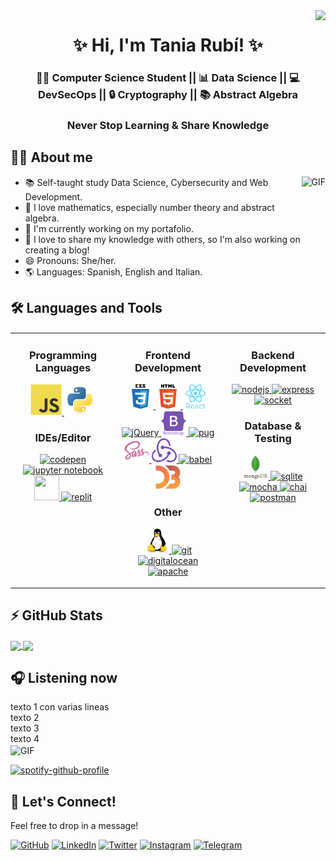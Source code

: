 <link href="style.css" rel="stylesheet">

<!--
  Visitors
-->
<img align="right" src="https://visitor-badge.glitch.me/badge?page_id=taniarubi" />

<!--
  My presentation
-->
<h1 align="center">✨ Hi, I'm Tania Rubí! ✨ </h1>
<h3 align="center">👩‍🎓  Computer Science Student || 📊 Data Science || 💻 DevSecOps || 🔒 Cryptography || 📚 Abstract Algebra </h3>
<h3 align="center">Never Stop Learning & Share Knowledge </h3>

## 🙋‍♀️ About me

<img align="right" alt="GIF" height="250" src="https://cdn.hashnode.com/res/hashnode/image/upload/v1595331045788/7DTc5AKaw.gif?auto=format,compress&gif-q=60" />

* 📚 Self-taught study Data Science, Cybersecurity and Web Development.
* 💚 I love mathematics, especially number theory and abstract algebra.
* 📌 I'm currently working on my portafolio. 
* 🙌 I love to share my knowledge with others, so I'm also working on creating a blog!
* 😄 Pronouns: She/her.
* 🌎 Languages: Spanish, English and Italian.

<!--
   Languages and Tools
-->
## 🛠️ Languages and Tools

<table><tr><td valign="top" width="33%">
<h3 align="center">Programming Languages</h3>
<p align="center"><a href="https://developer.mozilla.org/en-US/docs/Web/JavaScript" > <img src="https://raw.githubusercontent.com/devicons/devicon/master/icons/javascript/javascript-original.svg" alt="javascript" width="50" height="50"/> </a> <a href="https://www.python.org" > <img src="https://raw.githubusercontent.com/devicons/devicon/master/icons/python/python-original.svg" alt="python" width="50" height="50"/> </a> </p>
  
<h3 align="center">IDEs/Editor</h3>
<p align="center"> <a href="https://codepen.io/" > <img src="https://www.vectorlogo.zone/logos/codepen/codepen-tile.svg" alt="codepen" width="40" height="40"/> </a> <a href="https://jupyter.org/" > <img src="https://upload.wikimedia.org/wikipedia/commons/thumb/3/38/Jupyter_logo.svg/1767px-Jupyter_logo.svg.png" alt="jupyter notebook" width="40" height="40"/> <a href="https://code.visualstudio.com/" > <img src="https://i.ibb.co/vBw3R3Q/Visual-Studio-Code.png" width="40" height="40"/> </a> <a href="https://replit.com/" > <img src="https://upload.wikimedia.org/wikipedia/commons/b/b2/Repl.it_logo.svg" alt="replit" width="40" height="40"/> </a> </p>
  
</td><td valign="top" width="33%">
<h3 align="center">Frontend Development</h3>
<p align="center"> <a href="https://www.w3schools.com/css/" > <img src="https://raw.githubusercontent.com/devicons/devicon/master/icons/css3/css3-original-wordmark.svg" alt="css3" width="40" height="40"/> </a> <a href="https://www.w3.org/html/" > <img src="https://raw.githubusercontent.com/devicons/devicon/master/icons/html5/html5-original-wordmark.svg" alt="html5" width="40" height="40"/> </a> <a href="https://reactjs.org/" > <img src="https://raw.githubusercontent.com/devicons/devicon/master/icons/react/react-original-wordmark.svg" alt="react" width="40" height="40"/> <a href="https://jquery.com/" > <img src="https://profilinator.rishav.dev/skills-assets/jquery.png" alt="jQuery" width="40" height="40"/> </a> <a href="https://getbootstrap.com" > <img src="https://raw.githubusercontent.com/devicons/devicon/master/icons/bootstrap/bootstrap-plain-wordmark.svg" alt="bootstrap" width="40" height="40"/> </a> <a href="https://pugjs.org" > <img src="https://cdn.worldvectorlogo.com/logos/pug.svg" alt="pug" width="40" height="40"/> </a> <a href="https://sass-lang.com" > <img src="https://raw.githubusercontent.com/devicons/devicon/master/icons/sass/sass-original.svg" alt="sass" width="40" height="40"/> </a> <a href="https://redux.js.org" > <img src="https://raw.githubusercontent.com/devicons/devicon/master/icons/redux/redux-original.svg" alt="redux" width="40" height="40"/> </a> <a href="https://babeljs.io/" > <img src="https://upload.wikimedia.org/wikipedia/commons/thumb/0/02/Babel_Logo.svg/1280px-Babel_Logo.svg.png" alt="babel" width="40" height="40"/> </a> <a href="https://d3js.org/" > <img src="https://raw.githubusercontent.com/devicons/devicon/master/icons/d3js/d3js-original.svg" alt="d3js" width="40" height="40"/> </a> </p>
  
<h3 align="center">Other</h3>
<p align="center"> <a href="https://www.linux.org/" target="_blank"> <img src="https://raw.githubusercontent.com/devicons/devicon/master/icons/linux/linux-original.svg" alt="linux" width="40" height="40"/> </a> <a href="https://git-scm.com/" > <img src="https://www.vectorlogo.zone/logos/git-scm/git-scm-icon.svg" alt="git" width="40" height="40"/> </a> <a href="https://www.digitalocean.com/" > <img src="https://www.vectorlogo.zone/logos/digitalocean/digitalocean-official.svg" alt="digitalocean" width="40" height="40"/> </a> <a href="https://www.apache.org/" > <img src="https://www.vectorlogo.zone/logos/apache/apache-icon.svg" alt="apache" width="40" height="40"/> </a> </p>

</td><td valign="top" width="33%">
<h3 align="center">Backend Development</h3>
<p align="center"> <a href="https://nodejs.org" > <img src="https://www.vectorlogo.zone/logos/nodejs/nodejs-icon.svg" alt="nodejs" width="40" height="40"/> </a> <a href="https://expressjs.com" > <img src="https://avatars.githubusercontent.com/u/5658226?s=200&v=4" alt="express" width="40" height="40"/> </a> <a href="https://socket.io/" > <img src="https://upload.wikimedia.org/wikipedia/commons/thumb/9/96/Socket-io.svg/330px-Socket-io.svg.png" alt="socket" width="40" height="40"/> </a> </p>

<h3 align="center">Database & Testing</h3>
<p align="center"> <a href="https://www.mongodb.com/" > <img src="https://raw.githubusercontent.com/devicons/devicon/master/icons/mongodb/mongodb-original-wordmark.svg" alt="mongodb" width="40" height="40"/> </a> <a href="https://www.sqlite.org/" > <img src="https://www.vectorlogo.zone/logos/sqlite/sqlite-icon.svg" alt="sqlite" width="40" height="40"/> </a> <a href="https://mochajs.org" > <img src="https://www.vectorlogo.zone/logos/mochajs/mochajs-icon.svg" alt="mocha" width="40" height="40"/> </a> <a href="https://www.chaijs.com/" > <img src="https://profilinator.rishav.dev/skills-assets/chai.png" alt="chai" width="40" height="40"/> </a> <a href="https://postman.com" > <img src="https://www.vectorlogo.zone/logos/getpostman/getpostman-icon.svg" alt="postman" width="40" height="40"/> </a> </p>
  
</td></tr></table>

<!--
  Github stats
-->
## ⚡ GitHub Stats
<a href="https://github.com/anuraghazra/github-readme-stats">
  <img align="center" src="https://github-readme-stats.vercel.app/api?username=taniarubi&show_icons=true&theme=midnight-purple&count_private=true" />
</a>
<a href="https://github.com/anuraghazra/github-readme-stats">
  <img align="center" src="https://github-readme-stats.vercel.app/api/top-langs/?username=taniarubi&layout=compact&langs_count=10&theme=midnight-purple" />
</a>

<!--
  Spotify
-->
## 🎧 Listening now
<div class="opciones">
        <div class="opcion">texto 1 con varias lineas</div>
        <div class="opcion">texto 2</div>
        <div class="opcion">texto 3</div>
        <div class="opcion">texto 4</div>
    </div>

<img align="center" alt="GIF" height="200" src="https://melmagazine.com/wp-content/uploads/2018/08/1oW5-3epMX2BNg_dgbUqXjw.gif" />

[![spotify-github-profile](https://spotify-github-profile.vercel.app/api/view?uid=31x2x4fylyfgdp2us5vxnx4pfjxi&cover_image=true&theme=novatorem&bar_color=6fb6c8&bar_color_cover=false)](https://spotify-github-profile.vercel.app/api/view?uid=31x2x4fylyfgdp2us5vxnx4pfjxi&redirect=true)

<!--
  My social media.
-->
## 🤝 Let's Connect!
Feel free to drop in a message!

<p align="justify">
  <!--
	<a href="" target="_blank"><img src="https://img.icons8.com/bubbles/50/000000/web.png" alt="Portfolio"/></a>
<a href="" target="_blank"><img src="https://img.icons8.com/bubbles/50/000000/instagram.png" alt="Instagram"/></a>
  -->
	<a href="https://github.com/taniarubi" target="_blank"><img src="https://img.icons8.com/bubbles/50/000000/github.png" alt="GitHub"/></a>
	<a href="https://www.linkedin.com/in/tania-rub%C3%AD-685a97172/" target="_blank"><img src="https://img.icons8.com/bubbles/50/000000/linkedin.png" alt="LinkedIn"/></a>
<a href="https://twitter.com/taniarrubi" target="_blank"><img src="https://img.icons8.com/bubbles/50/undefined/twitter-circled.png" alt="Twitter"/></a>
  <a href="https://www.instagram.com/yashitanamdeo/" target="_blank"><img src="https://img.icons8.com/bubbles/50/000000/instagram.png" alt="Instagram"/></a>
	<a href="https://t.me/LuciernagaAzul" target="_blank"><img src="https://img.icons8.com/bubbles/50/undefined/telegram-app.png" alt="Telegram"/></a>
</p>
